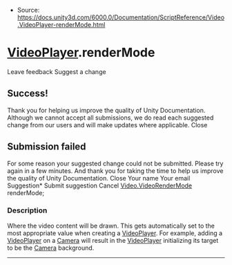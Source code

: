 * Source: https://docs.unity3d.com/6000.0/Documentation/ScriptReference/Video.VideoPlayer-renderMode.html

#  [VideoPlayer](https://docs.unity3d.com/6000.0/Documentation/ScriptReference/Video.VideoPlayer.html).renderMode
Leave feedback
Suggest a change
## Success!
Thank you for helping us improve the quality of Unity Documentation. Although we cannot accept all submissions, we do read each suggested change from our users and will make updates where applicable.
Close
## Submission failed
For some reason your suggested change could not be submitted. Please <a>try again</a> in a few minutes. And thank you for taking the time to help us improve the quality of Unity Documentation.
Close
Your name Your email Suggestion* Submit suggestion
Cancel
[Video.VideoRenderMode](https://docs.unity3d.com/6000.0/Documentation/ScriptReference/Video.VideoRenderMode.html) renderMode; 
### Description
Where the video content will be drawn.
This gets automatically set to the most appropriate value when creating a [VideoPlayer](https://docs.unity3d.com/6000.0/Documentation/ScriptReference/Video.VideoPlayer.html). For example, adding a [VideoPlayer](https://docs.unity3d.com/6000.0/Documentation/ScriptReference/Video.VideoPlayer.html) on a [Camera](https://docs.unity3d.com/6000.0/Documentation/ScriptReference/Camera.html) will result in the [VideoPlayer](https://docs.unity3d.com/6000.0/Documentation/ScriptReference/Video.VideoPlayer.html) initializing its target to be the [Camera](https://docs.unity3d.com/6000.0/Documentation/ScriptReference/Camera.html) background.
* * *
